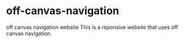 # off-canvas-navigation
off canvas navigation website
This is a reponsive website that uses off canvas navigation. 
